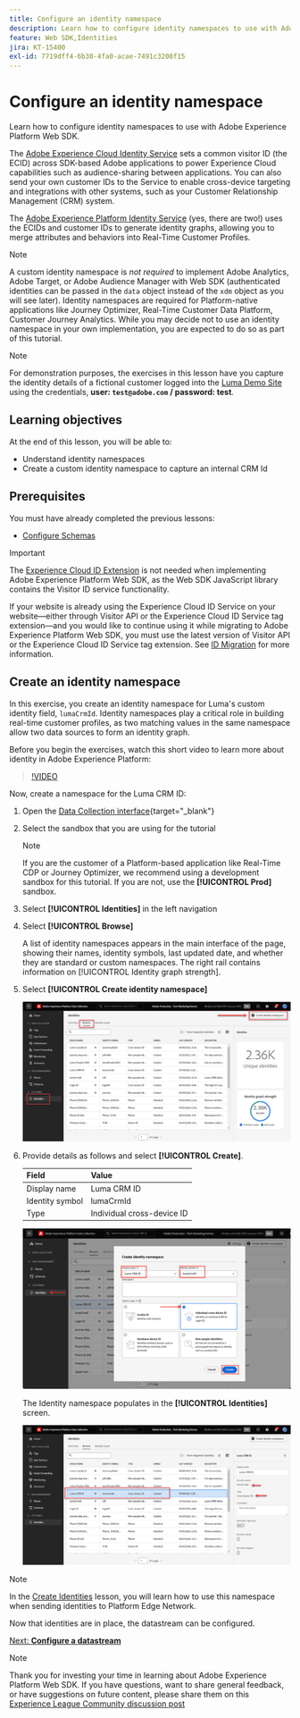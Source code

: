 ```yaml
---
title: Configure an identity namespace
description: Learn how to configure identity namespaces to use with Adobe Experience Platform Web SDK. This lesson is part of the Implement Adobe Experience Cloud with Web SDK tutorial.
feature: Web SDK,Identities
jira: KT-15400
exl-id: 7719dff4-6b30-4fa0-acae-7491c3208f15
---
```

# Configure an identity namespace

Learn how to configure identity namespaces to use with Adobe Experience Platform Web SDK. 

The [Adobe Experience Cloud Identity Service](https://experienceleague.adobe.com/en/docs/id-service/using/home) sets a common visitor ID (the ECID) across SDK-based Adobe applications to power Experience Cloud capabilities such as audience-sharing between applications. You can also send your own customer IDs to the Service to enable cross-device targeting and integrations with other systems, such as your Customer Relationship Management (CRM) system.

The [Adobe Experience Platform Identity Service](https://experienceleague.adobe.com/en/docs/experience-platform/identity/home) (yes, there are two!) uses the ECIDs and customer IDs to generate identity graphs, allowing you to merge attributes and behaviors into Real-Time Customer Profiles.

>[!NOTE]
>
>A custom identity namespace is _not required_ to implement Adobe Analytics, Adobe Target, or Adobe Audience Manager with Web SDK (authenticated identities can be passed in the `data` object instead of the `xdm` object as you will see later). Identity namespaces are required for Platform-native applications like Journey Optimizer, Real-Time Customer Data Platform, Customer Journey Analytics. While you may decide not to use an identity namespace in your own implementation, you are expected to do so as part of this tutorial.

>[!NOTE]
>
> For demonstration purposes, the exercises in this lesson have you capture the identity details of a fictional customer logged into the [Luma Demo Site](https://luma.enablementadobe.com/content/luma/us/en.html) using the credentials, **user: `test@adobe.com` / password: test**. 

## Learning objectives

At the end of this lesson, you will be able to:

* Understand identity namespaces
* Create a custom identity namespace to capture an internal CRM Id


## Prerequisites

You must have already completed the previous lessons:

* [Configure Schemas](configure-schemas.md)

>[!IMPORTANT]
>
>The [Experience Cloud ID Extension](https://exchange.adobe.com/apps/ec/100160/adobe-experience-cloud-id-launch-extension) is not needed when implementing Adobe Experience Platform Web SDK, as the Web SDK JavaScript library contains the Visitor ID service functionality.
>
> If your website is already using the Experience Cloud ID Service on your website&mdash;either through Visitor API or the Experience Cloud ID Service tag extension&mdash;and you would like to continue using it while migrating to Adobe Experience Platform Web SDK, you must use the latest version of Visitor API or the Experience Cloud ID Service tag extension. See [ID Migration](https://experienceleague.adobe.com/en/docs/experience-platform/edge/identity/overview) for more information.

## Create an identity namespace

In this exercise, you create an identity namespace for Luma's custom identity field, `lumaCrmId`. Identity namespaces play a critical role in building real-time customer profiles, as two matching values in the same namespace allow two data sources to form an identity graph.

Before you begin the exercises, watch this short video to learn more about identity in Adobe Experience Platform:

>[!VIDEO](https://video.tv.adobe.com/v/27841?learn=on&enablevpops)

Now, create a namespace for the Luma CRM ID:

1. Open the [Data Collection interface](https://experience.adobe.com/data-collection/){target="_blank"}
1. Select the sandbox that you are using for the tutorial

   >[!NOTE]
   >
   >If you are the customer of a Platform-based application like Real-Time CDP or Journey Optimizer, we recommend using a development sandbox for this tutorial. If you are not, use the **[!UICONTROL Prod]** sandbox.
   
1. Select **[!UICONTROL Identities]** in the left navigation
1. Select **[!UICONTROL Browse]**

   A list of identity namespaces appears in the main interface of the page, showing their names, identity symbols, last updated date, and whether they are standard or custom namespaces. The right rail contains information on [!UICONTROL Identity graph strength].

1. Select **[!UICONTROL Create identity namespace]**

   ![View identities](assets/configure-identities-screen.png)

1. Provide details as follows and select **[!UICONTROL Create]**.
   
   | Field         |  Value    |  
   |---------------|-----------|
   | Display name  | Luma CRM ID   | 
   | Identity symbol| lumaCrmId    |  
   | Type           | Individual cross-device ID |  


   ![Create Namespaces](assets/identities-create-namespace.png)


   The Identity namespace populates in the **[!UICONTROL Identities]** screen.

   ![Create Namespaces](assets/configure-identities-namespace-lumaCrmId.png)


>[!NOTE]
>
> In the [Create Identities](create-identities.md) lesson, you will learn how to use this namespace when sending identities to Platform Edge Network. 

Now that identities are in place, the datastream can be configured.

[Next: **Configure a datastream**](configure-datastream.md)

>[!NOTE]
>
>Thank you for investing your time in learning about Adobe Experience Platform Web SDK. If you have questions, want to share general feedback, or have suggestions on future content, please share them on this [Experience League Community discussion post](https://experienceleaguecommunities.adobe.com/t5/adobe-experience-platform-data/tutorial-discussion-implement-adobe-experience-cloud-with-web/td-p/444996)
